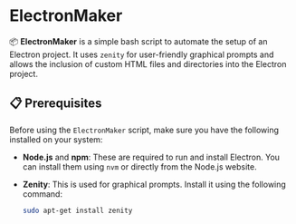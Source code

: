 # ElectronMaker

📦 **ElectronMaker** is a simple bash script to automate the setup of an Electron project. It uses `zenity` for user-friendly graphical prompts and allows the inclusion of custom HTML files and directories into the Electron project.

## 📋 Prerequisites

Before using the `ElectronMaker` script, make sure you have the following installed on your system:

- **Node.js** and **npm**: These are required to run and install Electron. You can install them using `nvm` or directly from the Node.js website.
- **Zenity**: This is used for graphical prompts. Install it using the following command:

  ```bash
  sudo apt-get install zenity
